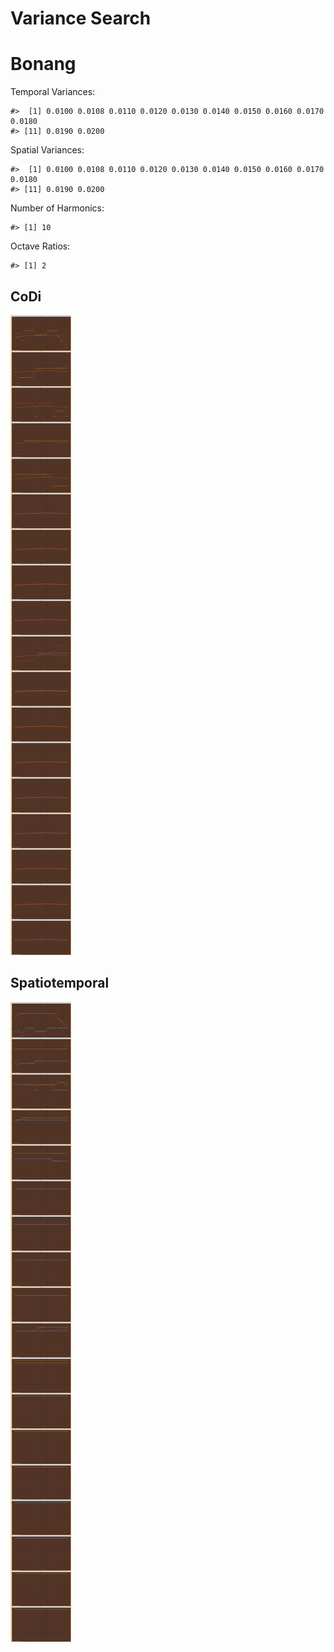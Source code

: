 Variance Search
================

# Bonang

Temporal Variances:

    #>  [1] 0.0100 0.0108 0.0110 0.0120 0.0130 0.0140 0.0150 0.0160 0.0170 0.0180
    #> [11] 0.0190 0.0200

Spatial Variances:

    #>  [1] 0.0100 0.0108 0.0110 0.0120 0.0130 0.0140 0.0150 0.0160 0.0170 0.0180
    #> [11] 0.0190 0.0200

Number of Harmonics:

    #> [1] 10

Octave Ratios:

    #> [1] 2

## CoDi

![](../figures/variance_search/_CoDi-1.png)<!-- -->

## Spatiotemporal

![](../figures/variance_search/_Spatiotemporal-1.png)<!-- -->
